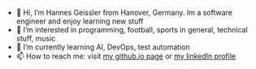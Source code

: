- 👋 Hi, I’m Hannes Geissler from Hanover, Germany. Im a software engineer and enjoy learning new stuff
- 👀 I’m interested in programming, football, sports in general, technical stuff, music
- 🌱 I’m currently learning AI, DevOps, test automation
- 📫 How to reach me: visit [my github.io page](https://hgeissler.github.io) or [my linkedIn profile](https://www.linkedin.com/in/hannes-geissler-9269831b3afgh/)

<!---
hgeissler/hgeissler is a ✨ special ✨ repository because its `README.md` (this file) appears on your GitHub profile.
You can click the Preview link to take a look at your changes.
--->
